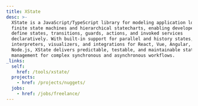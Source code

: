 ```yaml
---
title: XState
desc: >-
  XState is a JavaScript/TypeScript library for modeling application logic as
  finite state machines and hierarchical statecharts, enabling developers to
  define states, transitions, guards, actions, and invoked services
  declaratively. With built-in support for parallel and history states, runtime
  interpreters, visualizers, and integrations for React, Vue, Angular, and
  Node.js, XState delivers predictable, testable, and maintainable state
  management for complex synchronous and asynchronous workflows.
_links:
  self:
    href: /tools/xstate/
  projects:
    - href: /projects/nuggets/
  jobs:
    - href: /jobs/freelance/
---
```

